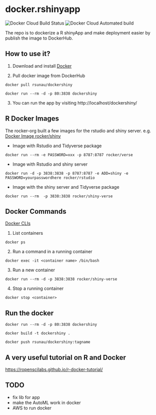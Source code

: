 docker.rshinyapp
==========================

![Docker Cloud Build Status](https://img.shields.io/docker/cloud/build/rsunau/dockershiny)
![Docker Cloud Automated build](https://img.shields.io/docker/cloud/automated/rsunau/dockershiny)

The repo is to dockerize a R shinyApp and make deployment easier by publish the image to DockerHub.

## How to use it?

1. Download and install [Docker](https://www.docker.com/products/docker-desktop)

2. Pull docker image from DockerHub

```
docker pull rsunau/dockershiny

docker run --rm -d -p 80:3838 dockershiny

```

3. You can run the app by visiting http://localhost/dockershiny/


## R Docker Images 

The rocker-org built a few images for the rstudio and shiny server. e.g. [Docker Image rocker/shiny](https://github.com/rocker-org/shiny/blob/master/README.md)

* Image with Rstudio and Tidyverse package 

```
docker run --rm -e PASSWORD=xxx -p 8787:8787 rocker/verse
```

* Image with Rstudio and shiny server

```
docker run -d -p 3838:3838 -p 8787:8787 -e ADD=shiny -e PASSWORD=yourpasswordhere rocker/rstudio
```

* Image with the shiny server and Tidyverse package

```
docker run --rm  -p 3838:3838 rocker/shiny-verse
```


## Docker Commands
[Docker CLIs](https://docs.docker.com/engine/reference/commandline/docker/)

1. List containers

```
docker ps
```

2. Run a command in a running container 

```
docker exec -it <container name> /bin/bash
```
  
3. Run a new container

```
docker run --rm -d -p 3838:3838 rocker/shiny-verse
```

4. Stop a running container

```
docker stop <container>
```

## Run the docker

```{bash}
docker run --rm -d -p 80:3838 dockershiny

docker build -t dockershiny .

docker push rsunau/dockershiny:tagname

```

## A very useful tutorial on R and Docker 
https://ropenscilabs.github.io/r-docker-tutorial/

## TODO


* fix lib for app 
* make the AutoML work in docker
* AWS to run docker
